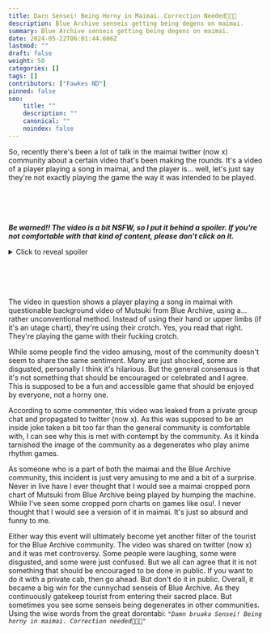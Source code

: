```yaml
---
title: Darn Sensei! Being Horny in Maimai. Correction Needed💢💢💢
description: Blue Archive senseis getting being degens on maimai.
summary: Blue Archive senseis getting being degens on maimai.
date: 2024-05-22T06:01:44.606Z
lastmod: ""
draft: false
weight: 50
categories: []
tags: []
contributors: ["Fawkes ND"]
pinned: false
seo:
    title: ""
    description: ""
    canonical: ""
    noindex: false
---
```


So, recently there's been a lot of talk in the maimai twitter (now x) community about a certain video that's been making the rounds. It's a video of a player playing a song in maimai, and the player is... well, let's just say they're not exactly playing the game the way it was intended to be played.

\
\
\
\
***Be warned!! The video is a bit NSFW, so I put it behind a spoiler. If you're not comfortable with that kind of content, please don't click on it.***
<details>
  <summary>Click to reveal spoiler</summary>
    <blockquote class="twitter-tweet" data-dnt="true" data-theme="dark"><p lang="ja" dir="ltr">これやりたい!!!😍 <a href="https://t.co/n38CxFNPVd">pic.twitter.com/n38CxFNPVd</a></p>&mdash; Yukiya♬ (@SKMYukiya) <a href="https://twitter.com/SKMYukiya/status/1790370010092986733?ref_src=twsrc%5Etfw">May 14, 2024</a></blockquote> <script async src="https://platform.twitter.com/widgets.js" charset="utf-8"></script>
</details>

\
\
\
\
The video in question shows a player playing a song in maimai with questionable background video of Mutsuki from Blue Archive, using a... rather unconventional method. Instead of using their hand or upper limbs (if it's an utage chart), they're using their crotch. Yes, you read that right. They're playing the game with their fucking crotch.

While some people find the video amusing, most of the community doesn't seem to share the same sentiment. Many are just shocked, some are disgusted, personally I think it's hilarious. But the general consensus is that it's not something that should be encouraged or celebrated and I agree. This is supposed to be a fun and accessible game that should be enjoyed by everyone, not a horny one.

According to some commenter, this video was leaked from a private group chat and propagated to twitter (now x). As this was supposed to be an inside joke taken a bit too far than the general community is comfortable with, I can see why this is met with contempt by the community. As it kinda tarnished the image of the community as a degenerates who play anime rhythm games. 

As someone who is a part of both the maimai and the Blue Archive community, this incident is just very amusing to me and a bit of a surprise. Never in live have I ever thought that I would see a maimai cropped porn chart of Mutsuki from Blue Archive being played by humping the machine. While I've seen some cropped porn charts on games like osu!. I never thought that I would see a version of it in maimai. It's just so absurd and funny to me.

Either way this event will ultimately become yet another filter of the tourist for the Blue Archive community. The video was shared on twitter (now x) and it was met controversy. Some people were laughing, some were disgusted, and some were just confused. But we all can agree that it is not something that should be encouraged to be done in public. If you want to do it with a private cab, then go ahead. But don't do it in public. Overall, it became a big win for the cunnychad senseis of Blue Archive. As they continuously gatekeep tourist from entering their sacred place. But sometimes you see some senseis being degenerates in other communities.\
Using the wise words from the great dorontabi: *`"Damn bruaka Sensei! Being horny in maimai. Correction needed💢💢💢"`*
